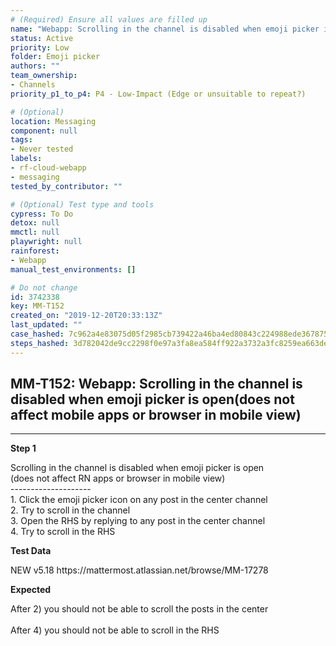 ```yaml
---
# (Required) Ensure all values are filled up
name: "Webapp: Scrolling in the channel is disabled when emoji picker is open(does not affect mobile apps or browser in mobile view)"
status: Active
priority: Low
folder: Emoji picker
authors: ""
team_ownership: 
- Channels
priority_p1_to_p4: P4 - Low-Impact (Edge or unsuitable to repeat?)

# (Optional)
location: Messaging
component: null
tags: 
- Never tested
labels: 
- rf-cloud-webapp
- messaging
tested_by_contributor: ""

# (Optional) Test type and tools
cypress: To Do
detox: null
mmctl: null
playwright: null
rainforest: 
- Webapp
manual_test_environments: []

# Do not change
id: 3742338
key: MM-T152
created_on: "2019-12-20T20:33:13Z"
last_updated: ""
case_hashed: 7c962a4e83075d05f2985cb739422a46ba4ed80843c224988ede3678759efacaeaf604ba04f9475647a312263ef76cda
steps_hashed: 3d782042de9cc2298f0e97a3fa8ea584ff922a3732a3fc8259ea663de7a1d13c0c2df427057805794b5a94cd972b10a0
---
```


<!-- (Auto-generated) Based on frontmatter's "key" and "name" -->

## MM-T152: Webapp: Scrolling in the channel is disabled when emoji picker is open(does not affect mobile apps or browser in mobile view)

---

**Step 1**

Scrolling in the channel is disabled when emoji picker is open\
(does not affect RN apps or browser in mobile view)\
\--------------------\
1\. Click the emoji picker icon on any post in the center channel\
2\. Try to scroll in the channel\
3\. Open the RHS by replying to any post in the center channel\
4\. Try to scroll in the RHS

**Test Data**

NEW v5.18 https\://mattermost.atlassian.net/browse/MM-17278

**Expected**

After 2) you should not be able to scroll the posts in the center\
\
After 4) you should not be able to scroll in the RHS

